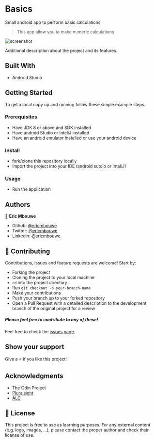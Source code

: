# Basics
Small android app to perform basic calculations

> This app allow you to make numeric calculations

![screenshot](./images/screenshot.PNG)

Additional description about the project and its features.

## Built With

- Android Studio

## Getting Started

To get a local copy up and running follow these simple example steps.

### Prerequisites

- Have JDK 8 or above and SDK installed
- Have android Studio or InteliJ installed
- Have an android emulator installed or use your android device

### Install

- fork/clone this repository locally
- Import the project into your IDE (android sutdio or InteliJ)

### Usage

- Run the application

## Authors

👤 **Eric Mbouwe**

- Github: [@ericmbouwe](https://github.com/ericmbouwe)
- Twitter: [@ericmbouwe](https://twitter.com/ericmbouwe)
- Linkedin: [@ericmbouwe](https://www.linkedin.com/in/ericmbouwe/)

## 🤝 Contributing

Contributions, issues and feature requests are welcome! Start by:

* Forking the project
* Cloning the project to your local machine
* `cd` into the project directory
* Run `git checkout -b your-branch-name`
* Make your contributions
* Push your branch up to your forked repository
* Open a Pull Request with a detailed description to the development branch of the original project for a review

##### Please feel free to contribute to any of these!

Feel free to check the [issues page](https://github.com/EricMbouwe/Apple-clone/issues).

## Show your support

Give a ⭐️ if you like this project!

## Acknowledgments

- The Odin Project
- [Pluralsight](https://www.pluralsight.com/)
- [ALC](https://andela.com/alc/)

## 📝 License

This project is free to use as learning purposes. For any external content (e.g. logo, images, ...), please contact the proper author and check their license of use.
